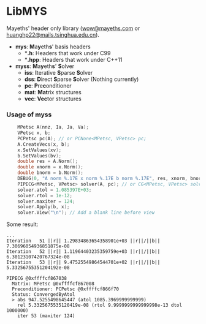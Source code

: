 # LibMYS

Mayeths' header only library (wow@mayeths.com or huanghp22@mails.tsinghua.edu.cn).

- **mys**: **M**a**y**eth**s**' basis headers
    - ***.h**: Headers that work under C99
    - ***.hpp**: Headers that work under C++11
- **myss**: **M**a**y**eth**s**' **S**olver
    - **iss**: **I**terative **S**parse **S**olver
    - **dss**: **D**irect **S**parse **S**olver (Nothing currently)
    - **pc**: **P**re**c**onditioner
    - **mat**: **Mat**rix structures
    - **vec**: **Vec**tor structures

### Usage of myss

```c++
    MPetsc A(nnz, Ia, Ja, Va);
    VPetsc x, b;
    PCPetsc pc(A); // or PCNone<MPetsc, VPetsc> pc;
    A.CreateVecs(x, b);
    x.SetValues(xv);
    b.SetValues(bv);
    double res = A.Norm();
    double xnorm = x.Norm();
    double bnorm = b.Norm();
    DEBUG(0, "A norm %.17E x norm %.17E b norm %.17E", res, xnorm, bnorm);
    PIPECG<MPetsc, VPetsc> solver(A, pc); // or CG<MPetsc, VPetsc> solver(A);
    solver.atol = 1.085397E+03;
    solver.rtol = 1e-12;
    solver.maxiter = 124;
    solver.Apply(b, x);
    solver.View("\n"); // Add a blank line before view
```

Some result:

```
...
Iteration   51 ||r|| 1.29834863654358901e+03 ||r||/||b|| 7.30696054936851875e-08
Iteration   52 ||r|| 1.11964403235359759e+03 ||r||/||b|| 6.30123107420767324e-08
Iteration   53 ||r|| 9.47525549864544701e+02 ||r||/||b|| 5.33256755351204192e-08

PIPECG @0xffffcf867038
  Matrix: MPetsc @0xffffcf867008
  Preconditioner: PCPetsc @0xffffcf866f70
  Status: ConvergedByAtol
  > abs 947.5255498645447 (atol 1085.3969999999999)
    rel 5.3325675535120419e-08 (rtol 9.9999999999999998e-13 dtol 1000000)
    iter 53 (maxiter 124)
```
